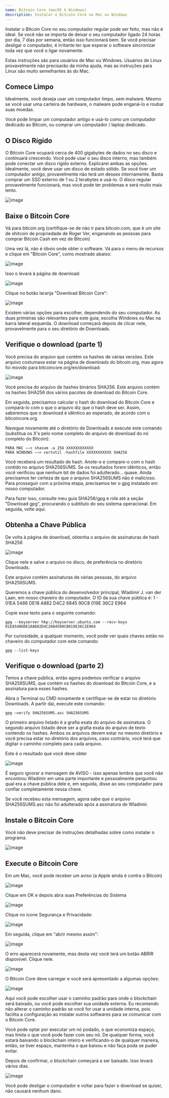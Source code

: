 ```yaml
---
name: Bitcoin Core (macOS & Windows)
description: Instalar o Bitcoin Core no Mac ou Windows
---
```


Instalar o Bitcoin Core no seu computador regular pode ser feito, mas não é ideal. Se você não se importa de deixar o seu computador ligado 24 horas por dia, 7 dias por semana, então isso funcionará bem. Se você precisar desligar o computador, é irritante ter que esperar o software sincronizar toda vez que você o ligar novamente.

Estas instruções são para usuários de Mac ou Windows. Usuários de Linux provavelmente não precisarão da minha ajuda, mas as instruções para Linux são muito semelhantes às do Mac.

## Comece Limpo

Idealmente, você deseja usar um computador limpo, sem malware. Mesmo se você usar uma carteira de hardware, o malware pode enganá-lo e roubar suas moedas.

Você pode limpar um computador antigo e usá-lo como um computador dedicado ao Bitcoin, ou comprar um computador / laptop dedicado.

## O Disco Rígido

O Bitcoin Core ocupará cerca de 400 gigabytes de dados no seu disco e continuará crescendo. Você pode usar o seu disco interno, mas também pode conectar um disco rígido externo. Explicarei ambas as opções. Idealmente, você deve usar um disco de estado sólido. Se você tiver um computador antigo, provavelmente não terá um desses internamente. Basta comprar um SSD externo de 1 ou 2 terabytes e usá-lo. O disco regular provavelmente funcionará, mas você pode ter problemas e será muito mais lento.

![image](assets/1.webp)

## Baixe o Bitcoin Core

Vá para bitcoin.org (certifique-se de não ir para bitcoin.com, que é um site de shitcoin de propriedade de Roger Ver, enganando as pessoas para comprar Bitcoin Cash em vez de Bitcoin)

Uma vez lá, não é óbvio onde obter o software. Vá para o menu de recursos e clique em "Bitcoin Core", como mostrado abaixo:

![image](assets/2.webp)

Isso o levará à página de download:

![image](assets/3.webp)

Clique no botão laranja "Download Bitcoin Core":

![image](assets/4.webp)

Existem várias opções para escolher, dependendo do seu computador. As duas primeiras são relevantes para este guia; escolha Windows ou Mac na barra lateral esquerda. O download começará depois de clicar nele, provavelmente para o seu diretório de Downloads.

## Verifique o download (parte 1)

Você precisa do arquivo que contém os hashes de várias versões. Este arquivo costumava estar na página de downloads do bitcoin.org, mas agora foi movido para bitcoincore.org/en/download:

![image](assets/5.webp)

Você precisa do arquivo de hashes binários SHA256. Este arquivo contém os hashes SHA256 dos vários pacotes de download do Bitcoin Core.

Em seguida, precisamos calcular o hash do download do Bitcoin Core e compará-lo com o que o arquivo diz que o hash deve ser. Assim, saberemos que o download é idêntico ao esperado, de acordo com o bitcoincore.org.

Navegue novamente até o diretório de Downloads e execute este comando (substitua os X's pelo nome completo do arquivo de download do nó completo do Bitcoin):

```
PARA MAC —–> shasum -a 256 XXXXXXXXXXXX
PARA WINDOWS —–> certutil -hashfile XXXXXXXXXXX SHA256
```

Você receberá um resultado de hash. Anote-o e compare-o com o hash contido no arquivo SHA256SUMS.
Se os resultados forem idênticos, então você verificou que nenhum bit de dados foi adulterado... quase. Ainda precisamos ter certeza de que o arquivo SHA256SUMS não é malicioso.
Para prosseguir com a próxima etapa, precisamos ter o gpg instalado em nosso computador.

Para fazer isso, consulte meu guia SHA256/gpg e role até a seção "Download gpg", procurando o subtítulo do seu sistema operacional. Em seguida, volte aqui.

## Obtenha a Chave Pública

De volta à página de download, obtenha o arquivo de assinaturas de hash SHA256

![image](assets/6.webp)

Clique nele e salve o arquivo no disco, de preferência no diretório Downloads.

Este arquivo contém assinaturas de várias pessoas, do arquivo SHA256SUMS.

Queremos a chave pública do desenvolvedor principal, Wladimir J. van der Laan, em nosso chaveiro do computador. O ID da sua chave pública é:
1 - 01EA 5486 DE18 A882 D4C2 6845 90C8 019E 36C2 E964

Copie esse texto para o seguinte comando:

```
gpg --keyserver hkp://keyserver.ubuntu.com --recv-keys 01EA5486DE18A882D4C2684590C8019E36C2E964
```

Por curiosidade, a qualquer momento, você pode ver quais chaves estão no chaveiro do computador com este comando:

```
gpg --list-keys
```

## Verifique o download (parte 2)

Temos a chave pública, então agora podemos verificar o arquivo SHA256SUMS, que contém os hashes do download do Bitcoin Core, e a assinatura para esses hashes.

Abra o Terminal ou CMD novamente e certifique-se de estar no diretório Downloads. A partir daí, execute este comando:

```
gpg –verify SHA256SUMS.asc SHA256SUMS
```

O primeiro arquivo listado é a grafia exata do arquivo de assinatura. O segundo arquivo listado deve ser a grafia exata do arquivo de texto contendo os hashes. Ambos os arquivos devem estar no mesmo diretório e você precisa estar no diretório dos arquivos, caso contrário, você terá que digitar o caminho completo para cada arquivo.

Este é o resultado que você deve obter

![image](assets/7.webp)

É seguro ignorar a mensagem de AVISO - isso apenas lembra que você não encontrou Wladimir em uma parte importante e pessoalmente perguntou qual era a chave pública dele e, em seguida, disse ao seu computador para confiar completamente nessa chave.

Se você recebeu esta mensagem, agora sabe que o arquivo SHA256SUMS.asc não foi adulterado após a assinatura de Wladimir.

## Instale o Bitcoin Core

Você não deve precisar de instruções detalhadas sobre como instalar o programa.

![image](assets/8.webp)

## Execute o Bitcoin Core

Em um Mac, você pode receber um aviso (a Apple ainda é contra o Bitcoin)

![image](assets/9.webp)

Clique em OK e depois abra suas Preferências do Sistema

![image](assets/10.webp)

Clique no ícone Segurança e Privacidade:

![image](assets/11.webp)

Em seguida, clique em "abrir mesmo assim":

![image](assets/12.webp)

O erro aparecerá novamente, mas desta vez você terá um botão ABRIR disponível. Clique nele.

![image](assets/13.webp)

O Bitcoin Core deve carregar e você será apresentado a algumas opções:

![image](assets/14.webp)

Aqui você pode escolher usar o caminho padrão para onde o blockchain será baixado, ou você pode escolher sua unidade externa. Eu recomendo não alterar o caminho padrão se você for usar a unidade interna, pois facilita a configuração ao instalar outros softwares para se comunicar com o Bitcoin Core.

Você pode optar por executar um nó podado, o que economiza espaço, mas limita o que você pode fazer com seu nó. De qualquer forma, você estará baixando o blockchain inteiro e verificando-o de qualquer maneira, então, se tiver espaço, mantenha o que baixou e não faça poda se puder evitar.

Depois de confirmar, o blockchain começará a ser baixado. Isso levará vários dias.

![image](assets/15.webp)

Você pode desligar o computador e voltar para fazer o download se quiser, não causará nenhum dano.

